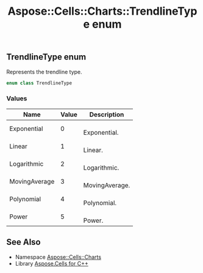 ﻿---
title: Aspose::Cells::Charts::TrendlineType enum
linktitle: TrendlineType
second_title: Aspose.Cells for C++ API Reference
description: 'Aspose::Cells::Charts::TrendlineType enum. Represents the trendline type in C++.'
type: docs
weight: 6800
url: /cpp/aspose.cells.charts/trendlinetype/
---
## TrendlineType enum


Represents the trendline type.

```cpp
enum class TrendlineType
```

### Values

| Name | Value | Description |
| --- | --- | --- |
| Exponential | 0 | <br>Exponential. |
| Linear | 1 | <br>Linear. |
| Logarithmic | 2 | <br>Logarithmic. |
| MovingAverage | 3 | <br>MovingAverage. |
| Polynomial | 4 | <br>Polynomial. |
| Power | 5 | <br>Power. |

## See Also

* Namespace [Aspose::Cells::Charts](../)
* Library [Aspose.Cells for C++](../../)
